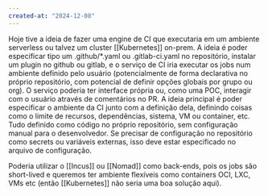 ```yaml
---
created-at: "2024-12-08"
---
```


Hoje tive a ideia de fazer uma engine de CI que executaria em um ambiente serverless ou talvez um cluster [[Kubernetes]] on-prem. A ideia é poder especificar tipo um .github/*.yaml ou .gitlab-ci.yaml no repositório, instalar um plugin no github ou gitlab, e o serviço de CI iria executar os jobs num ambiente definido pelo usuário (potencialmente de forma declarativa no próprio repositório, com potencial de definir opções globais por grupo ou org). O serviço poderia ter interface própria ou, como uma POC, interagir com o usuário através de comentários no PR. A ideia principal é poder especificar o ambiente da CI junto com a definição dela, definindo coisas como o limite de recursos, dependências, sistema, VM ou container, etc. Tudo definido como código no próprio repositório, sem configuração manual para o desenvolvedor. Se precisar de configuração no repositório como secrets ou variáveis externas, isso deve estar especificado no arquivo de configuração.

Poderia utilizar o [[Incus]] ou [[Nomad]] como back-ends, pois os jobs são short-lived e queremos ter ambiente flexíveis como containers OCI, LXC, VMs etc (então [[Kubernetes]] não seria uma boa solução aqui).
